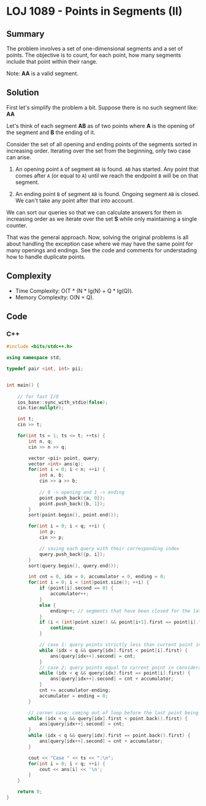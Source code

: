 # LOJ 1089 - Points in Segments (II)

## Summary
The problem involves a set of one-dimensional segments and a set of points. The objective is to count, for each point, how many segments include that point within their range. 

Note: **AA** is a valid segment.

## Solution
First let's simplify the problem a bit. Suppose there is no such segment like: **AA** 

Let's think of each segment **AB** as of two points where **A** is the opening of the segment and **B** the ending of it. 

Consider the set of all opening and ending points of the segments sorted in increasing order. Iterating over the set from the beginning, only two case can arise. 

1. An opening point `A` of segment `AB` is found. `AB` has started. Any point that comes after `A` (or equal to `A`) until we reach the endpoint `B` will be on that segment.

2. An ending point `B` of segment `AB` is found. Ongoing segment `AB` is closed. We can't take any point after that into account. 

We can sort our queries so that we can calculate answers for them in increasing order as we iterate over the set **S** while only maintaining a single counter.

That was the general approach. Now, solving the original problems is all about handling the exception case where we may have the same point for many openings and endings. See the code and comments for understading how to handle duplicate points.

## Complexity
- Time Complexity: O(T * (N * lg(N) + Q * lg(Q)).
- Memory Complexity: O(N + Q).

## Code

### C++

```cpp
#include <bits/stdc++.h>

using namespace std;

typedef pair <int, int> pii;


int main() {
    
    // for fast I/O
    ios_base::sync_with_stdio(false);
    cin.tie(nullptr);

    int t;
    cin >> t;

    for(int ts = 1; ts <= t; ++ts) {
        int n, q;
        cin >> n >> q;

        vector <pii> point, query;
        vector <int> ans(q);
        for(int i = 0; i < n; ++i) {
            int a, b;
            cin >> a >> b;
            
            // 0 -> opening and 1 -> ending
            point.push_back({a, 0});
            point.push_back({b, 1});
        }
        sort(point.begin(), point.end());

        for(int i = 0; i < q; ++i) {
            int p;
            cin >> p;

            // saving each query with their corresponding index
            query.push_back({p, i});
        }
        sort(query.begin(), query.end());

        int cnt = 0, idx = 0, accumulator = 0, ending = 0;
        for(int i = 0; i < (int)point.size(); ++i) {
            if (point[i].second == 0) {
                accumulator++;
            }
            else {
                ending++; // segments that have been closed for the later points
            }
            if (i < (int)point.size() && point[i+1].first == point[i].first) { // accumulating cases with same opening or ending: (p, 0) or (p, 1)
                continue;
            }

            // case 1: query points strictly less than current point in consideration
            while (idx < q && query[idx].first < point[i].first) {
                ans[query[idx++].second] = cnt;
            }
            // case 2: query points equal to current point in consideration
            while (idx < q && query[idx].first == point[i].first) {
                ans[query[idx++].second] = cnt + accumulator;
            }
            cnt += accumulator-ending;
            accumulator = ending = 0;
        }

        // corner case: coming out of loop before the last point being considered
        while (idx < q && query[idx].first < point.back().first) {
            ans[query[idx++].second] = cnt;
        }
        while (idx < q && query[idx].first == point.back().first) {
            ans[query[idx++].second] = cnt + accumulator;
        }

        cout << "Case " << ts << ":\n";
        for(int i = 0; i < q; ++i) {
            cout << ans[i] << '\n';
        }
    }

    return 0;
}
```
